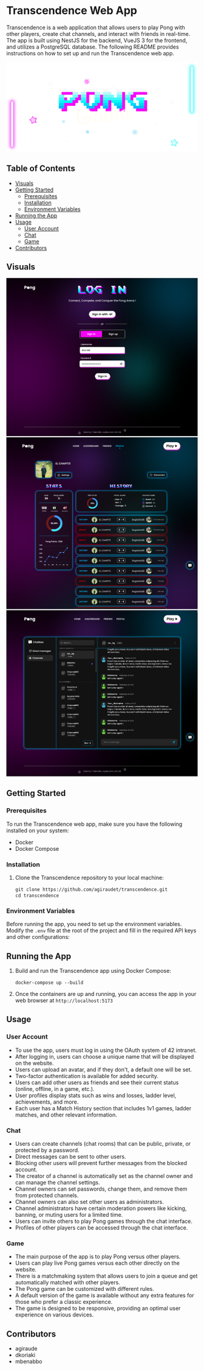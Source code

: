 # Transcendence Web App

Transcendence is a web application that allows users to play Pong with other players, create chat channels, and interact with friends in real-time. The app is built using NestJS for the backend, VueJS 3 for the frontend, and utilizes a PostgreSQL database. The following README provides instructions on how to set up and run the Transcendence web app.

![Transcendence Logo](https://github.com/agiraudet/transcendence/blob/main/vuecli/trsc-client/src/assets/images/landingPage.png)

## Table of Contents
- [Visuals](#visuals)
- [Getting Started](#getting-started)
  - [Prerequisites](#prerequisites)
  - [Installation](#installation)
  - [Environment Variables](#environment-variables)
- [Running the App](#running-the-app)
- [Usage](#usage)
  - [User Account](#user-account)
  - [Chat](#chat)
  - [Game](#game)
- [Contributors](#contributors)

## Visuals

![Login page](https://github.com/agiraudet/transcendence/blob/main/visuals/login.png)
![Profile page](https://github.com/agiraudet/transcendence/blob/main/visuals/profile.png)
![Chat page](https://github.com/agiraudet/transcendence/blob/main/visuals/chat.png)

## Getting Started

### Prerequisites
To run the Transcendence web app, make sure you have the following installed on your system:
- Docker
- Docker Compose

### Installation
1. Clone the Transcendence repository to your local machine:
   ```
   git clone https://github.com/agiraudet/transcendence.git
   cd transcendence
   ```

### Environment Variables
Before running the app, you need to set up the environment variables. Modify the `.env` file at the root of the project and fill in the required API keys and other configurations:

## Running the App
1. Build and run the Transcendence app using Docker Compose:
   ```
   docker-compose up --build
   ```
2. Once the containers are up and running, you can access the app in your web browser at `http://localhost:5173`

## Usage

### User Account
- To use the app, users must log in using the OAuth system of 42 intranet.
- After logging in, users can choose a unique name that will be displayed on the website.
- Users can upload an avatar, and if they don't, a default one will be set.
- Two-factor authentication is available for added security.
- Users can add other users as friends and see their current status (online, offline, in a game, etc.).
- User profiles display stats such as wins and losses, ladder level, achievements, and more.
- Each user has a Match History section that includes 1v1 games, ladder matches, and other relevant information.

### Chat
- Users can create channels (chat rooms) that can be public, private, or protected by a password.
- Direct messages can be sent to other users.
- Blocking other users will prevent further messages from the blocked account.
- The creator of a channel is automatically set as the channel owner and can manage the channel settings.
- Channel owners can set passwords, change them, and remove them from protected channels.
- Channel owners can also set other users as administrators.
- Channel administrators have certain moderation powers like kicking, banning, or muting users for a limited time.
- Users can invite others to play Pong games through the chat interface.
- Profiles of other players can be accessed through the chat interface.

### Game
- The main purpose of the app is to play Pong versus other players.
- Users can play live Pong games versus each other directly on the website.
- There is a matchmaking system that allows users to join a queue and get automatically matched with other players.
- The Pong game can be customized with different rules.
- A default version of the game is available without any extra features for those who prefer a classic experience.
- The game is designed to be responsive, providing an optimal user experience on various devices.

## Contributors
- agiraude
- dkoriaki
- mbenabbo
